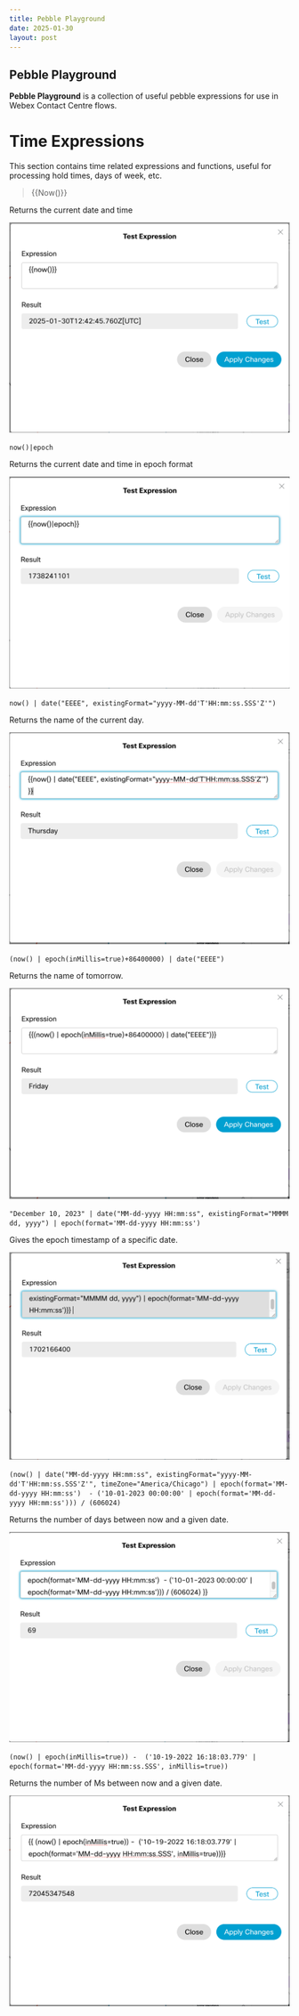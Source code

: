 ```yaml
---
title: Pebble Playground
date: 2025-01-30
layout: post
---
```


## Pebble Playground

**Pebble Playground** is a collection of useful pebble expressions for use in Webex Contact Centre flows.

# Time Expressions

This section contains time related expressions and functions, useful for processing hold times, days of week, etc.

> {{Now()}}

Returns the current date and time

![Now()](../assets/images/Pebbleplayground/now.png)

`now()|epoch`

Returns the current date and time in epoch format

![Now() in Epoch](../assets/images/Pebbleplayground/NowEpoch.png)

`now() | date("EEEE", existingFormat="yyyy-MM-dd'T'HH:mm:ss.SSS'Z'")`

Returns the name of the current day.

![Current Day](../assets/images/Pebbleplayground/currentday.png)

`(now() | epoch(inMillis=true)+86400000) | date("EEEE")`

Returns the name of tomorrow.

![Tomorrow](../assets/images/Pebbleplayground/Tomorrow.png)

`"December 10, 2023" | date("MM-dd-yyyy HH:mm:ss", existingFormat="MMMM dd, yyyy") | epoch(format='MM-dd-yyyy HH:mm:ss')`

Gives the epoch timestamp of a specific date.

![Epoch Of Date](../assets/images/Pebbleplayground/epochofdate.png)

`(now() | date("MM-dd-yyyy HH:mm:ss", existingFormat="yyyy-MM-dd'T'HH:mm:ss.SSS'Z'", timeZone="America/Chicago") | epoch(format='MM-dd-yyyy HH:mm:ss')  - ('10-01-2023 00:00:00' | epoch(format='MM-dd-yyyy HH:mm:ss'))) / (606024)`

Returns the number of days between now and a given date.

![Days Between Dates](../assets/images/Pebbleplayground/daysbetween.png)

`(now() | epoch(inMillis=true)) -  ('10-19-2022 16:18:03.779' | epoch(format='MM-dd-yyyy HH:mm:ss.SSS', inMillis=true))`

Returns the number of Ms between now and a given date.

![Ms Between Now and date](../assets/images/Pebbleplayground/msbetweendate.png)